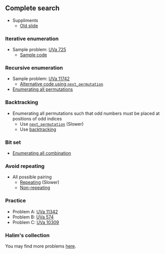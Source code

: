 ## Complete search

+   Suppliments
    +   [Old slide](PSPT_lec09_enumeration.pdf)

### Iterative enumeration

+   Sample problem: [UVa 725](https://uva.onlinejudge.org/external/7/725.pdf)
    +   [Sample code](AC-uva725.cpp)

### Recursive enumeration

+   Sample problem: [UVa 11742](https://uva.onlinejudge.org/external/117/11742.pdf)
    +   [Alternative code using `next_permutation`](AC-uva11742-next_permutation.cpp)
+   [Enumerating all permutations](perm.c)

### Backtracking

+   Enumerating all permutations such that odd numbers must be placed at positions of odd indices
    +   Use [`next_permutation`](odd_next_perm.cpp) (Slower)
    +   Use [backtracking](odd_backtrack.cpp)

### Bit set

+   [Enumerating all combination](comb.cpp)

### Avoid repeating

+   All possible pairing
    +   [Repeating](slow_pair.cpp) (Slower)
    +   [Non-repeating](fast_pair.cpp)

### Practice

+   Problem A: [UVa 11342](https://uva.onlinejudge.org/index.php?option=com_onlinejudge&Itemid=8&page=show_problem&problem=2317)
+   Problem B: [UVa 574](https://uva.onlinejudge.org/index.php?option=com_onlinejudge&Itemid=8&category=646&page=show_problem&problem=515)
+   Problem C: [UVa 10309](https://uva.onlinejudge.org/index.php?option=com_onlinejudge&Itemid=8&category=15&page=show_problem&problem=1250)

### Halim's collection

You may find more problems [here](https://uva.onlinejudge.org/index.php?option=com_onlinejudge&Itemid=8&category=639).
